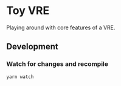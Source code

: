 # Toy VRE

Playing around with core features of a VRE.

## Development

### Watch for changes and recompile

```shell
yarn watch
```
